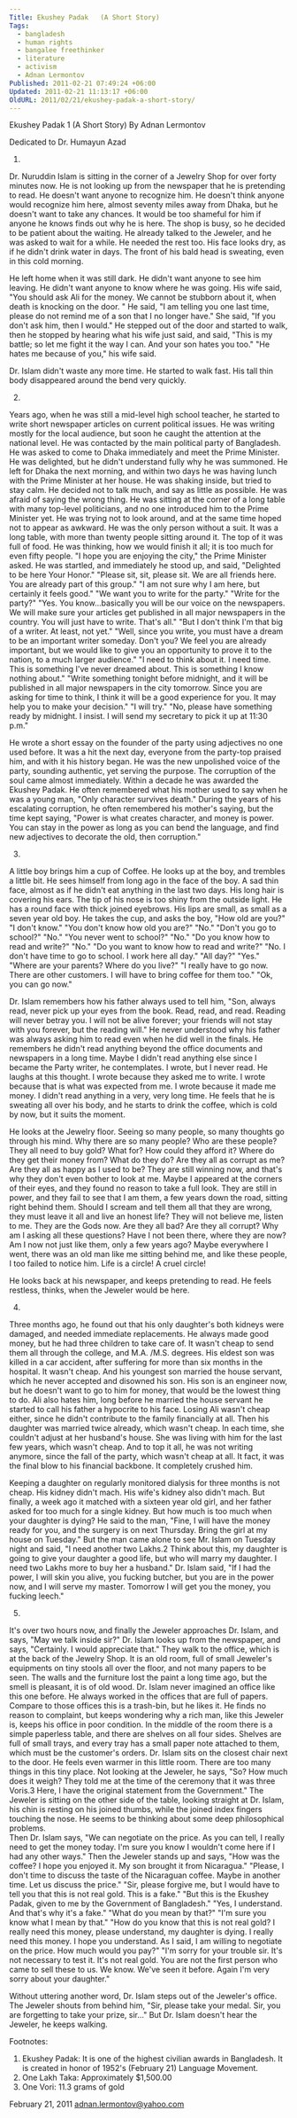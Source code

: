 ```yaml
---
Title: Ekushey Padak   (A Short Story)
Tags:
  - bangladesh
  - human rights
  - bangalee freethinker
  - literature
  - activism
  - Adnan Lermontov
Published: 2011-02-21 07:49:24 +06:00
Updated: 2011-02-21 11:13:17 +06:00
OldURL: 2011/02/21/ekushey-padak-a-short-story/
---
```


Ekushey Padak 1
(A Short Story)
By Adnan Lermontov

Dedicated to Dr. Humayun Azad

1.
Dr. Nuruddin Islam is sitting in the corner of a Jewelry Shop for over forty minutes now.  He is not looking up from the newspaper that he is pretending to read.  He doesn't want anyone to recognize him.  He doesn't think anyone would recognize him here, almost seventy miles away from Dhaka, but he doesn't want to take any chances.  It would be too shameful for him if anyone he knows finds out why he is here.  The shop is busy, so he decided to be patient about the waiting.  He already talked to the Jeweler, and he was asked to wait for a while.  He needed the rest too.  His face looks dry, as if he didn't drink water in days.  The front of his bald head is sweating, even in this cold morning.

He left home when it was still dark.  He didn't want anyone to see him leaving.  He didn't want anyone to know where he was going.  His wife said, "You should ask Ali for the money.  We cannot be stubborn about it, when death is knocking on the door. " He said, "I am telling you one last time, please do not remind me of a son that I no longer have."  She said, "If you don't ask him, then I would."  He stepped out of the door and started to walk, then he stopped by hearing what his wife just said, and said, "This is my battle; so let me fight it the way I can.  And your son hates you too." "He hates me because of you," his wife said.

Dr. Islam didn't waste any more time.  He started to walk fast.  His tall thin body disappeared around the bend very quickly.

2.
Years ago, when he was still a mid-level high school teacher, he started to write short newspaper articles on current political issues.  He was writing mostly for the local audience, but soon he caught the attention at the national level.  He was contacted by the main political party of Bangladesh.  He was asked to come to Dhaka immediately and meet the Prime Minister.  He was delighted, but he didn't understand fully why he was summoned.  He left for Dhaka the next morning, and within two days he was having lunch with the Prime Minister at her house.  He was shaking inside, but tried to stay calm.   He decided not to talk much, and say as little as possible.  He was afraid of saying the wrong thing.  He was sitting at the corner of a long table with many top-level politicians, and no one introduced him to the Prime Minister yet.  He was trying not to look around, and at the same time hoped not to appear as awkward.  He was the only person without a suit.  It was a long table, with more than twenty people sitting around it.  The top of it was full of food.  He was thinking, how we would finish it all; it is too much for even fifty people.
"I hope you are enjoying the city," the Prime Minister asked.
He was startled, and immediately he stood up, and said, "Delighted to be here Your Honor."
"Please sit, sit, please sit.  We are all friends here.  You are already part of this group."
"I am not sure why I am here, but certainly it feels good."
"We want you to write for the party."
"Write for the party?"
"Yes.  You know…basically you will be our voice on the newspapers.  We will make sure your articles get published in all major newspapers in the country.  You will just have to write.  That's all."
"But I don't think I'm that big of a writer.  At least, not yet."
"Well, since you write, you must have a dream to be an important writer someday.  Don't you?  We feel you are already important, but we would like to give you an opportunity to prove it to the nation, to a much larger audience."
"I need to think about it.  I need time.  This is something I've never dreamed about.  This is something I know nothing about."
"Write something tonight before midnight, and it will be published in all major newspapers in the city tomorrow.  Since you are asking for time to think, I think it will be a good experience for you.  It may help you to make your decision."
"I will try."
"No, please have something ready by midnight.  I insist.  I will send my secretary to pick it up at 11:30 p.m."

He wrote a short essay on the founder of the party using adjectives no one used before.  It was a hit the next day, everyone from the party-top praised him, and with it his history began.  He was the new unpolished voice of the party, sounding authentic, yet serving the purpose.  The corruption of the soul came almost immediately.  Within a decade he was awarded the Ekushey Padak.  He often remembered what his mother used to say when he was a young man, "Only character survives death."  During the years of his escalating corruption, he often remembered his mother's saying, but the time kept saying, "Power is what creates character, and money is power.  You can stay in the power as long as you can bend the language, and find new adjectives to decorate the old, then corruption."

3.
A little boy brings him a cup of Coffee.  He looks up at the boy, and trembles a little bit.  He sees himself from long ago in the face of the boy.  A sad thin face, almost as if he didn't eat anything in the last two days.  His long hair is covering his ears.  The tip of his nose is too shiny from the outside light.  He has a round face with thick joined eyebrows.  His lips are small, as small as a seven year old boy.  He takes the cup, and asks the boy, "How old are you?"
"I don't know."
"You don't know how old you are?"
"No."
"Don't you go to school?"
"No."
"You never went to school?"
"No."
"Do you know how to read and write?"
"No."
"Do you want to know how to read and write?"
"No.  I don't have time to go to school.  I work here all day."
"All day?"
"Yes."
"Where are your parents?  Where do you live?"
"I really have to go now.  There are other customers.  I will have to bring coffee for them too."
"Ok, you can go now."

Dr. Islam remembers how his father always used to tell him, "Son, always read, never pick up your eyes from the book.  Read, read, and read.  Reading will never betray you.  I will not be alive forever; your friends will not stay with you forever, but the reading will."  He never understood why his father was always asking him to read even when he did well in the finals.  He remembers he didn't read anything beyond the office documents and newspapers in a long time.  Maybe I didn't read anything else since I became the Party writer, he contemplates.  I wrote, but I never read.  He laughs at this thought.  I wrote because they asked me to write.  I wrote because that is what was expected from me.  I wrote because it made me money.  I didn't read anything in a very, very long time.  He feels that he is sweating all over his body, and he starts to drink the coffee, which is cold by now, but it suits the moment.

He looks at the Jewelry floor.  Seeing so many people, so many thoughts go through his mind.  Why there are so many people? Who are these people?  They all need to buy gold?  What for? How could they afford it?  Where do they get their money from?  What do they do?  Are they all as corrupt as me?  Are they all as happy as I used to be?  They are still winning now, and that's why they don't even bother to look at me.  Maybe I appeared at the corners of their eyes, and they found no reason to take a full look.  They are still in power, and they fail to see that I am them, a few years down the road, sitting right behind them.  Should I scream and tell them all that they are wrong, they must leave it all and live an honest life?  They will not believe me, listen to me.  They are the Gods now.   Are they all bad?  Are they all corrupt?  Why am I asking all these questions?  Have I not been there, where they are now?  Am I now not just like them, only a few years ago?  Maybe everywhere I went, there was an old man like me sitting behind me, and like these people, I too failed to notice him.  Life is a circle! A cruel circle!

He looks back at his newspaper, and keeps pretending to read.  He feels restless, thinks, when the Jeweler would be here.

4.
Three months ago, he found out that his only daughter's both kidneys were damaged, and needed immediate replacements.  He always made good money, but he had three children to take care of.  It wasn't cheap to send them all through the college, and M.A. /M.S. degrees.  His eldest son was killed in a car accident, after suffering for more than six months in the hospital.  It wasn't cheap.  And his youngest son married the house servant, which he never accepted and disowned his son.  His son is an engineer now, but he doesn't want to go to him for money, that would be the lowest thing to do.  Ali also hates him, long before he married the house servant he started to call his father a hypocrite to his face.  Losing Ali wasn't cheap either, since he didn't contribute to the family financially at all.  Then his daughter was married twice already, which wasn't cheap.  In each time, she couldn't adjust at her husband's house.  She was living with him for the last few years, which wasn't cheap.  And to top it all, he was not writing anymore, since the fall of the party, which wasn't cheap at all.  It fact, it was the final blow to his financial backbone.  It completely crushed him.

Keeping a daughter on regularly monitored dialysis for three months is not cheap.  His kidney didn't mach.  His wife's kidney also didn't mach.  But finally, a week ago it matched with a sixteen year old girl, and her father asked for too much for a single kidney.  But how much is too much when your daughter is dying?  He said to the man, "Fine, I will have the money ready for you, and the surgery is on next Thursday.  Bring the girl at my house on Tuesday."  But the man came alone to see Mr. Islam on Tuesday night and said, "I need another two Lakhs.2  Think about this, my daughter is going to give your daughter a good life, but who will marry my daughter.  I need two Lakhs more to buy her a husband."  Dr. Islam said, "If I had the power, I will skin you alive, you fucking butcher, but you are in the power now, and I will serve my master.  Tomorrow I will get you the money, you fucking leech."

5.
It's over two hours now, and finally the Jeweler approaches Dr. Islam, and says, "May we talk inside sir?"
Dr. Islam looks up from the newspaper, and says, "Certainly.  I would appreciate that."
They walk to the office, which is at the back of the Jewelry Shop.  It is an old room, full of small Jeweler's equipments on tiny stools all over the floor, and not many papers to be seen.  The walls and the furniture lost the paint a long time ago, but the smell is pleasant, it is of old wood.  Dr. Islam never imagined an office like this one before.  He always worked in the offices that are full of papers.  Compare to those offices this is a trash-bin, but he likes it.  He finds no reason to complaint, but keeps wondering why a rich man, like this Jeweler is, keeps his office in poor condition.  In the middle of the room there is a simple paperless table, and there are shelves on all four sides.  Shelves are full of small trays, and every tray has a small paper note attached to them, which must be the customer's orders.  Dr. Islam sits on the closest chair next to the door.  He feels even warmer in this little room.  There are too many things in this tiny place.  Not looking at the Jeweler, he says, "So?  How much does it weigh?  They told me at the time of the ceremony that it was three Voris.3 Here, I have the original statement from the Government."
The Jeweler is sitting on the other side of the table, looking straight at Dr. Islam, his chin is resting on his joined thumbs, while the joined index fingers touching the nose.  He seems to be thinking about some deep philosophical problems.  
Then Dr. Islam says, "We can negotiate on the price.  As you can tell, I really need to get the money today.  I'm sure you know I wouldn't come here if I had any other ways."
Then the Jeweler stands up and says, "How was the coffee?  I hope you enjoyed it.  My son brought it from Nicaragua."
"Please, I don't time to discuss the taste of the Nicaraguan coffee.  Maybe in another time.  Let us discuss the price."
"Sir, please forgive me, but I would have to tell you that this is not real gold.  This is a fake."
"But this is the Ekushey Padak, given to me by the Government of Bangladesh."
"Yes, I understand. And that's why it's a fake."
"What do you mean by that?"
"I'm sure you know what I mean by that."
"How do you know that this is not real gold? I really need this money, please understand, my daughter is dying.  I really need this money.  I hope you understand.  As I said, I am willing to negotiate on the price.  How much would you pay?"
"I'm sorry for your trouble sir.  It's not necessary to test it.  It's not real gold.  You are not the first person who came to sell these to us.  We know.  We've seen it before.  Again I'm very sorry about your daughter."

Without uttering another word, Dr. Islam steps out of the Jeweler's office.  The Jeweler shouts from behind him, "Sir, please take your medal.  Sir, you are forgetting to take your prize, sir…"  But Dr. Islam doesn't hear the Jeweler, he keeps walking.


Footnotes:
1.	Ekushey Padak: It is one of the highest civilian awards in Bangladesh.  It is created in honor of 1952's (February 21) Language Movement.
2.	One Lakh Taka: Approximately $1,500.00
3.	One Vori: 11.3 grams of gold



February 21, 2011
adnan.lermontov@yahoo.com

